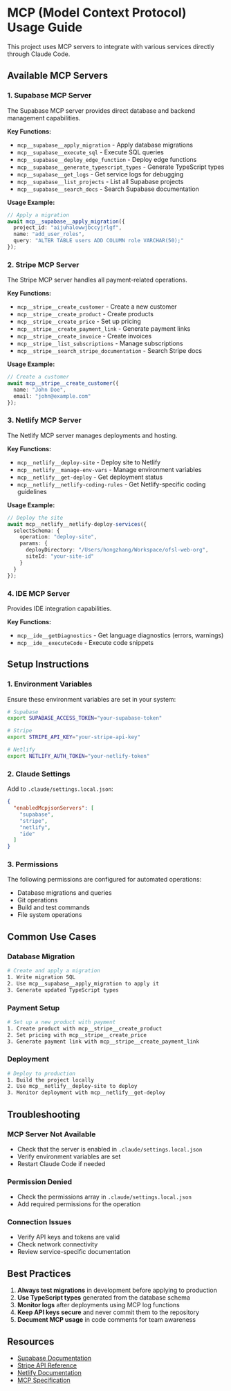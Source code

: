 # MCP (Model Context Protocol) Usage Guide

This project uses MCP servers to integrate with various services directly through Claude Code.

## Available MCP Servers

### 1. Supabase MCP Server
The Supabase MCP server provides direct database and backend management capabilities.

**Key Functions:**
- `mcp__supabase__apply_migration` - Apply database migrations
- `mcp__supabase__execute_sql` - Execute SQL queries
- `mcp__supabase__deploy_edge_function` - Deploy edge functions
- `mcp__supabase__generate_typescript_types` - Generate TypeScript types
- `mcp__supabase__get_logs` - Get service logs for debugging
- `mcp__supabase__list_projects` - List all Supabase projects
- `mcp__supabase__search_docs` - Search Supabase documentation

**Usage Example:**
```typescript
// Apply a migration
await mcp__supabase__apply_migration({
  project_id: "aijuhalowwjbccyjrlgf",
  name: "add_user_roles",
  query: "ALTER TABLE users ADD COLUMN role VARCHAR(50);"
});
```

### 2. Stripe MCP Server
The Stripe MCP server handles all payment-related operations.

**Key Functions:**
- `mcp__stripe__create_customer` - Create a new customer
- `mcp__stripe__create_product` - Create products
- `mcp__stripe__create_price` - Set up pricing
- `mcp__stripe__create_payment_link` - Generate payment links
- `mcp__stripe__create_invoice` - Create invoices
- `mcp__stripe__list_subscriptions` - Manage subscriptions
- `mcp__stripe__search_stripe_documentation` - Search Stripe docs

**Usage Example:**
```typescript
// Create a customer
await mcp__stripe__create_customer({
  name: "John Doe",
  email: "john@example.com"
});
```

### 3. Netlify MCP Server
The Netlify MCP server manages deployments and hosting.

**Key Functions:**
- `mcp__netlify__deploy-site` - Deploy site to Netlify
- `mcp__netlify__manage-env-vars` - Manage environment variables
- `mcp__netlify__get-deploy` - Get deployment status
- `mcp__netlify__netlify-coding-rules` - Get Netlify-specific coding guidelines

**Usage Example:**
```typescript
// Deploy the site
await mcp__netlify__netlify-deploy-services({
  selectSchema: {
    operation: "deploy-site",
    params: {
      deployDirectory: "/Users/hongzhang/Workspace/ofsl-web-org",
      siteId: "your-site-id"
    }
  }
});
```

### 4. IDE MCP Server
Provides IDE integration capabilities.

**Key Functions:**
- `mcp__ide__getDiagnostics` - Get language diagnostics (errors, warnings)
- `mcp__ide__executeCode` - Execute code snippets

## Setup Instructions

### 1. Environment Variables
Ensure these environment variables are set in your system:
```bash
# Supabase
export SUPABASE_ACCESS_TOKEN="your-supabase-token"

# Stripe
export STRIPE_API_KEY="your-stripe-api-key"

# Netlify
export NETLIFY_AUTH_TOKEN="your-netlify-token"
```

### 2. Claude Settings
Add to `.claude/settings.local.json`:
```json
{
  "enabledMcpjsonServers": [
    "supabase",
    "stripe",
    "netlify",
    "ide"
  ]
}
```

### 3. Permissions
The following permissions are configured for automated operations:
- Database migrations and queries
- Git operations
- Build and test commands
- File system operations

## Common Use Cases

### Database Migration
```bash
# Create and apply a migration
1. Write migration SQL
2. Use mcp__supabase__apply_migration to apply it
3. Generate updated TypeScript types
```

### Payment Setup
```bash
# Set up a new product with payment
1. Create product with mcp__stripe__create_product
2. Set pricing with mcp__stripe__create_price
3. Generate payment link with mcp__stripe__create_payment_link
```

### Deployment
```bash
# Deploy to production
1. Build the project locally
2. Use mcp__netlify__deploy-site to deploy
3. Monitor deployment with mcp__netlify__get-deploy
```

## Troubleshooting

### MCP Server Not Available
- Check that the server is enabled in `.claude/settings.local.json`
- Verify environment variables are set
- Restart Claude Code if needed

### Permission Denied
- Check the permissions array in `.claude/settings.local.json`
- Add required permissions for the operation

### Connection Issues
- Verify API keys and tokens are valid
- Check network connectivity
- Review service-specific documentation

## Best Practices

1. **Always test migrations** in development before applying to production
2. **Use TypeScript types** generated from the database schema
3. **Monitor logs** after deployments using MCP log functions
4. **Keep API keys secure** and never commit them to the repository
5. **Document MCP usage** in code comments for team awareness

## Resources

- [Supabase Documentation](https://supabase.com/docs)
- [Stripe API Reference](https://stripe.com/docs/api)
- [Netlify Documentation](https://docs.netlify.com)
- [MCP Specification](https://modelcontextprotocol.io)